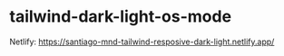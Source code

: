 # tailwind-dark-light-os-mode

Netlify: https://santiago-mnd-tailwind-resposive-dark-light.netlify.app/
